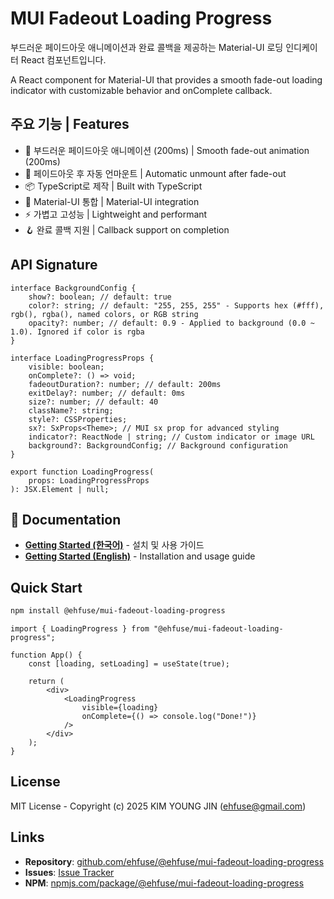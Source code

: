 # MUI Fadeout Loading Progress

부드러운 페이드아웃 애니메이션과 완료 콜백을 제공하는 Material-UI 로딩 인디케이터 React 컴포넌트입니다.

A React component for Material-UI that provides a smooth fade-out loading indicator with customizable behavior and onComplete callback.

## 주요 기능 | Features

-   🎨 부드러운 페이드아웃 애니메이션 (200ms) | Smooth fade-out animation (200ms)
-   🔄 페이드아웃 후 자동 언마운트 | Automatic unmount after fade-out
-   📦 TypeScript로 제작 | Built with TypeScript
-   🎯 Material-UI 통합 | Material-UI integration
-   ⚡ 가볍고 고성능 | Lightweight and performant
-   🪝 완료 콜백 지원 | Callback support on completion

## API Signature

```tsx
interface BackgroundConfig {
    show?: boolean; // default: true
    color?: string; // default: "255, 255, 255" - Supports hex (#fff), rgb(), rgba(), named colors, or RGB string
    opacity?: number; // default: 0.9 - Applied to background (0.0 ~ 1.0). Ignored if color is rgba
}

interface LoadingProgressProps {
    visible: boolean;
    onComplete?: () => void;
    fadeoutDuration?: number; // default: 200ms
    exitDelay?: number; // default: 0ms
    size?: number; // default: 40
    className?: string;
    style?: CSSProperties;
    sx?: SxProps<Theme>; // MUI sx prop for advanced styling
    indicator?: ReactNode | string; // Custom indicator or image URL
    background?: BackgroundConfig; // Background configuration
}

export function LoadingProgress(
    props: LoadingProgressProps
): JSX.Element | null;
```

## 📖 Documentation

-   **[Getting Started (한국어)](docs/getting-started-ko.md)** - 설치 및 사용 가이드
-   **[Getting Started (English)](docs/getting-started-en.md)** - Installation and usage guide

## Quick Start

```bash
npm install @ehfuse/mui-fadeout-loading-progress
```

```tsx
import { LoadingProgress } from "@ehfuse/mui-fadeout-loading-progress";

function App() {
    const [loading, setLoading] = useState(true);

    return (
        <div>
            <LoadingProgress
                visible={loading}
                onComplete={() => console.log("Done!")}
            />
        </div>
    );
}
```

## License

MIT License - Copyright (c) 2025 KIM YOUNG JIN (ehfuse@gmail.com)

## Links

-   **Repository**: [github.com/ehfuse/@ehfuse/mui-fadeout-loading-progress](https://github.com/ehfuse/@ehfuse/mui-fadeout-loading-progress)
-   **Issues**: [Issue Tracker](https://github.com/ehfuse/@ehfuse/mui-fadeout-loading-progress/issues)
-   **NPM**: [npmjs.com/package/@ehfuse/mui-fadeout-loading-progress](https://www.npmjs.com/package/@ehfuse/mui-fadeout-loading-progress)
